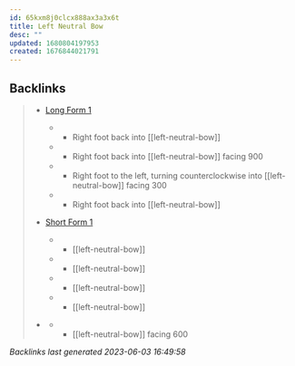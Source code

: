 ```yaml
---
id: 65kxm8j0clcx888ax3a3x6t
title: Left Neutral Bow
desc: ""
updated: 1680804197953
created: 1676844021791
---
```


## Backlinks

> - [Long Form 1](..\forms\long-form-1.md)
>   - - Right foot back into [[left-neutral-bow]]
>   - - Right foot back into [[left-neutral-bow]] facing 900
>   - - Right foot to the left, turning counterclockwise into [[left-neutral-bow]] facing 300
>   - - Right foot back into [[left-neutral-bow]]
>    
> - [Short Form 1](..\forms\short-form-1.md)
>   - - [[left-neutral-bow]]
>   - - [[left-neutral-bow]]
>   - - [[left-neutral-bow]]
>   - - [[left-neutral-bow]]
>    
> - [](..\techniques\scraping-hoof.md)
>   - - [[left-neutral-bow]] facing 600

_Backlinks last generated 2023-06-03 16:49:58_
